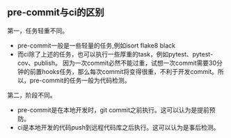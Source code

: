 ## pre-commit与ci的区别

第一，任务轻重不同。
- pre-commit一般是一些轻量的任务,例如isort flake8 black
- 而ci除了上述的任务，也可以执行一些厚重的task，例如pytest、pytest-cov、publish。
  因为一次commit必然不能过重，试想一次commit需要30分钟的前置hooks任务，那么每次commit将变得很重，不利于开发commit。所以，pre-commit的任务一般为代码检测。

第二，阶段不同。
- pre-commit是在本地开发时，git commit之前执行。这可以认为是提前预防。
- ci是本地开发的代码push到远程代码库之后执行。这可以认为是事后检测。